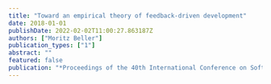 ```yaml
---
title: "Toward an empirical theory of feedback-driven development"
date: 2018-01-01
publishDate: 2022-02-02T11:00:27.863187Z
authors: ["Moritz Beller"]
publication_types: ["1"]
abstract: ""
featured: false
publication: "*Proceedings of the 40th International Conference on Software Engineering: Companion Proceeedings*"
---
```


